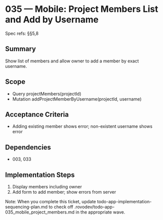 # 035 — Mobile: Project Members List and Add by Username

Spec refs: §§5,8

## Summary
Show list of members and allow owner to add a member by exact username.

## Scope
- Query projectMembers(projectId)
- Mutation addProjectMemberByUsername(projectId, username)

## Acceptance Criteria
- Adding existing member shows error; non-existent username shows error

## Dependencies
- 003, 033

## Implementation Steps
1) Display members including owner
2) Add form to add member; show errors from server


Note: When you complete this ticket, update todo-app-implementation-sequencing-plan.md to check off .rovodev/todo-app-035_mobile_project_members.md in the appropriate wave.
